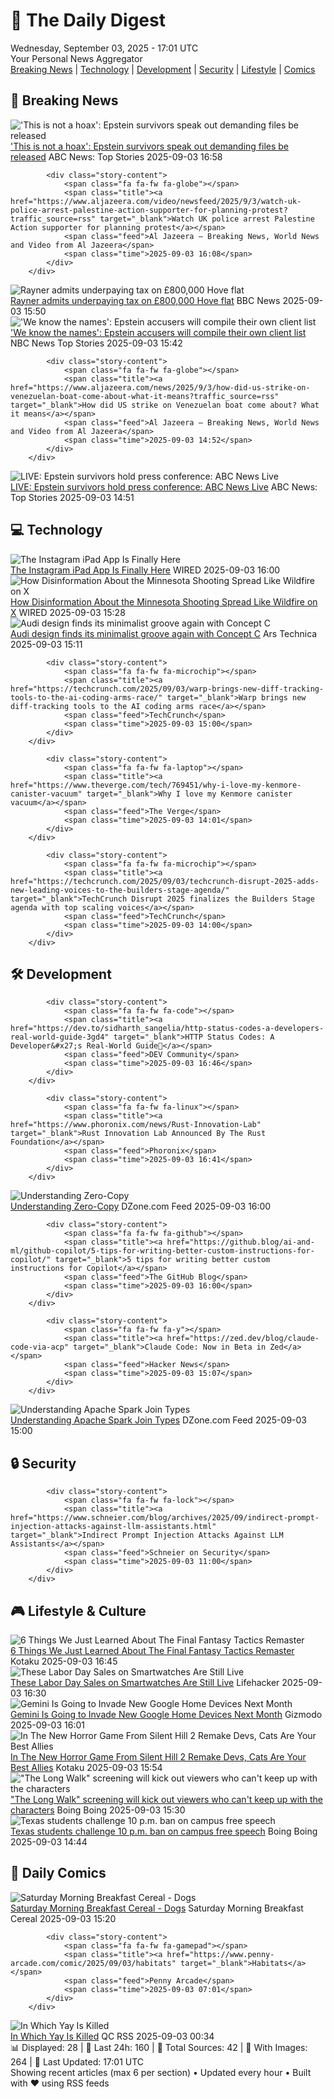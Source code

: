 <!-- Processing 54 RSS feeds at 2025-09-03 17:01:39 UTC -->
<!-- Processing: Dilbert -->
<!-- Processing: Girl Genius -->
<!-- Processing: Dinosaur Comics -->
<!-- Processing: BBC Breaking News -->
<!-- Processing: Al Jazeera Breaking News -->
<!-- Processing: ABC News Breaking -->
<!-- Processing: NBC News Breaking -->
<!-- Processing: Ars Technica -->
<!-- Processing: WIRED -->
<!-- Processing: Slashdot -->
<!-- Processing: Lobsters Python -->
<!-- Processing: Dev.to -->
<!-- Processing: StackOverflow Blog -->
<!-- Processing: Phoronix Linux News -->
<!-- Processing: DistroWatch -->
<!-- Processing: Red Hat Blog -->
<!-- Processing: Ubuntu Blog -->
<!-- Processing: GitLab Blog -->
<!-- Processing: InfoQ -->
<!-- Processing: DZone -->
<!-- Processing: Coding Horror -->
<!-- Processing: Lifehacker -->
<!-- Processing: Kotaku -->
<!-- Generated 13 new posts out of 23 feeds processed -->
<div class="newspaper-header">
    <h1 class="newspaper-title">📰 The Daily Digest</h1>
    <div class="newspaper-date">Wednesday, September 03, 2025 - 17:01 UTC</div>
    <div class="newspaper-subtitle">Your Personal News Aggregator</div>
</div>

<div class="newspaper-nav">
    <a href="#breaking">Breaking News</a> |
    <a href="#tech">Technology</a> |
    <a href="#dev">Development</a> |
    <a href="#security">Security</a> |
    <a href="#lifestyle">Lifestyle</a> |
    <a href="#webcomics">Comics</a>
</div>

<div class="news-section breaking-news" id="breaking">
<h2 class="section-header">🚨 Breaking News</h2>
<div class="stories-container">
<div class="story">
            <img src="https://s.abcnews.com/images/US/epstein-4-gty-gmh-250903_1756918266219_hpMain_4x3t_384.jpg" alt="&#x27;This is not a hoax&#x27;: Epstein survivors speak out demanding files be released" class="story-image" loading="lazy" onerror="this.style.display='none'">
            <div class="story-content">
                <span class="fa fa-fw fa-tv"></span>
                <span class="title"><a href="https://abcnews.go.com/Politics/jeffrey-epstein-survivors-set-speak-capitol-hill/story?id=125211468" target="_blank">&#x27;This is not a hoax&#x27;: Epstein survivors speak out demanding files be released</a></span>
                <span class="feed">ABC News: Top Stories</span>
                <span class="time">2025-09-03 16:58</span>
            </div>
        </div>
<div class="story">
            
            <div class="story-content">
                <span class="fa fa-fw fa-globe"></span>
                <span class="title"><a href="https://www.aljazeera.com/video/newsfeed/2025/9/3/watch-uk-police-arrest-palestine-action-supporter-for-planning-protest?traffic_source=rss" target="_blank">Watch UK police arrest Palestine Action supporter for planning protest</a></span>
                <span class="feed">Al Jazeera – Breaking News, World News and Video from Al Jazeera</span>
                <span class="time">2025-09-03 16:08</span>
            </div>
        </div>
<div class="story">
            <img src="https://ichef.bbci.co.uk/ace/standard/240/cpsprodpb/8699/live/79ceb060-88cc-11f0-9cf6-cbf3e73ce2b9.png" alt="Rayner admits underpaying tax on £800,000 Hove flat" class="story-image" loading="lazy" onerror="this.style.display='none'">
            <div class="story-content">
                <span class="fa fa-fw fa-flag"></span>
                <span class="title"><a href="https://www.bbc.com/news/articles/cy50446rq73o?at_medium=RSS&at_campaign=rss" target="_blank">Rayner admits underpaying tax on £800,000 Hove flat</a></span>
                <span class="feed">BBC News</span>
                <span class="time">2025-09-03 15:50</span>
            </div>
        </div>
<div class="story">
            <img src="https://media-cldnry.s-nbcnews.com/image/upload/t_fit_1500w/mpx/2704722219/2025_09/1756914159465_now_brk_lisa_phillips_epstein_250903_1920x1080-jm18c3.jpg" alt="&#x27;We know the names&#x27;: Epstein accusers will compile their own client list" class="story-image" loading="lazy" onerror="this.style.display='none'">
            <div class="story-content">
                <span class="fa fa-fw fa-broadcast-tower"></span>
                <span class="title"><a href="https://www.nbcnews.com/now/video/epstein-accusers-will-compile-their-own-client-list-246551109846" target="_blank">&#x27;We know the names&#x27;: Epstein accusers will compile their own client list</a></span>
                <span class="feed">NBC News Top Stories</span>
                <span class="time">2025-09-03 15:42</span>
            </div>
        </div>
<div class="story">
            
            <div class="story-content">
                <span class="fa fa-fw fa-globe"></span>
                <span class="title"><a href="https://www.aljazeera.com/news/2025/9/3/how-did-us-strike-on-venezuelan-boat-come-about-what-it-means?traffic_source=rss" target="_blank">How did US strike on Venezuelan boat come about? What it means</a></span>
                <span class="feed">Al Jazeera – Breaking News, World News and Video from Al Jazeera</span>
                <span class="time">2025-09-03 14:52</span>
            </div>
        </div>
<div class="story">
            <img src="https://s.abcnews.com/images/Live/abc_news_live-abc-ml-250210_1739199021469_hpMain_4x3t_384.jpg" alt="LIVE:  Epstein survivors hold press conference: ABC News Live" class="story-image" loading="lazy" onerror="this.style.display='none'">
            <div class="story-content">
                <span class="fa fa-fw fa-tv"></span>
                <span class="title"><a href="https://abcnews.go.com/Live/video/abcnews-live-41463246" target="_blank">LIVE:  Epstein survivors hold press conference: ABC News Live</a></span>
                <span class="feed">ABC News: Top Stories</span>
                <span class="time">2025-09-03 14:51</span>
            </div>
        </div>
</div>
</div>
<div class="news-section tech-news" id="tech">
<h2 class="section-header">💻 Technology</h2>
<div class="stories-container">
<div class="story">
            <img src="https://media.wired.com/photos/68b7b991d0cfb5addafddf66/master/pass/Following%20Tab%2016_9.png" alt="The Instagram iPad App Is Finally Here" class="story-image" loading="lazy" onerror="this.style.display='none'">
            <div class="story-content">
                <span class="fa fa-fw fa-bolt"></span>
                <span class="title"><a href="https://www.wired.com/story/instagram-ipad-app-is-finally-here/" target="_blank">The Instagram iPad App Is Finally Here</a></span>
                <span class="feed">WIRED</span>
                <span class="time">2025-09-03 16:00</span>
            </div>
        </div>
<div class="story">
            <img src="https://media.wired.com/photos/68b1efba7f9c4a8ec21a947b/master/pass/GettyImages-2231716199.jpg" alt="How Disinformation About the Minnesota Shooting Spread Like Wildfire on X" class="story-image" loading="lazy" onerror="this.style.display='none'">
            <div class="story-content">
                <span class="fa fa-fw fa-bolt"></span>
                <span class="title"><a href="https://www.wired.com/story/disinformation-minnesota-shooting-x/" target="_blank">How Disinformation About the Minnesota Shooting Spread Like Wildfire on X</a></span>
                <span class="feed">WIRED</span>
                <span class="time">2025-09-03 15:28</span>
            </div>
        </div>
<div class="story">
            <img src="https://cdn.arstechnica.net/wp-content/uploads/2025/09/Original-15425-a251455-large-500x500.jpg" alt="Audi design finds its minimalist groove again with Concept C" class="story-image" loading="lazy" onerror="this.style.display='none'">
            <div class="story-content">
                <span class="fa fa-fw fa-cog"></span>
                <span class="title"><a href="https://arstechnica.com/cars/2025/09/audi-design-finds-its-minimalist-groove-again-with-concept-c/" target="_blank">Audi design finds its minimalist groove again with Concept C</a></span>
                <span class="feed">Ars Technica</span>
                <span class="time">2025-09-03 15:11</span>
            </div>
        </div>
<div class="story">
            
            <div class="story-content">
                <span class="fa fa-fw fa-microchip"></span>
                <span class="title"><a href="https://techcrunch.com/2025/09/03/warp-brings-new-diff-tracking-tools-to-the-ai-coding-arms-race/" target="_blank">Warp brings new diff-tracking tools to the AI coding arms race</a></span>
                <span class="feed">TechCrunch</span>
                <span class="time">2025-09-03 15:00</span>
            </div>
        </div>
<div class="story">
            
            <div class="story-content">
                <span class="fa fa-fw fa-laptop"></span>
                <span class="title"><a href="https://www.theverge.com/tech/769451/why-i-love-my-kenmore-canister-vacuum" target="_blank">Why I love my Kenmore canister vacuum</a></span>
                <span class="feed">The Verge</span>
                <span class="time">2025-09-03 14:01</span>
            </div>
        </div>
<div class="story">
            
            <div class="story-content">
                <span class="fa fa-fw fa-microchip"></span>
                <span class="title"><a href="https://techcrunch.com/2025/09/03/techcrunch-disrupt-2025-adds-new-leading-voices-to-the-builders-stage-agenda/" target="_blank">TechCrunch Disrupt 2025 finalizes the Builders Stage agenda with top scaling voices</a></span>
                <span class="feed">TechCrunch</span>
                <span class="time">2025-09-03 14:00</span>
            </div>
        </div>
</div>
</div>
<div class="news-section dev-news" id="dev">
<h2 class="section-header">🛠️ Development</h2>
<div class="stories-container">
<div class="story">
            
            <div class="story-content">
                <span class="fa fa-fw fa-code"></span>
                <span class="title"><a href="https://dev.to/sidharth_sangelia/http-status-codes-a-developers-real-world-guide-3gd4" target="_blank">HTTP Status Codes: A Developer&#x27;s Real-World Guide🚦</a></span>
                <span class="feed">DEV Community</span>
                <span class="time">2025-09-03 16:46</span>
            </div>
        </div>
<div class="story">
            
            <div class="story-content">
                <span class="fa fa-fw fa-linux"></span>
                <span class="title"><a href="https://www.phoronix.com/news/Rust-Innovation-Lab" target="_blank">Rust Innovation Lab Announced By The Rust Foundation</a></span>
                <span class="feed">Phoronix</span>
                <span class="time">2025-09-03 16:41</span>
            </div>
        </div>
<div class="story">
            <img src="https://dz2cdn1.dzone.com/thumbnail?fid=18593943&w=600" alt="Understanding Zero-Copy" class="story-image" loading="lazy" onerror="this.style.display='none'">
            <div class="story-content">
                <span class="fa fa-fw fa-newspaper"></span>
                <span class="title"><a href="https://dzone.com/articles/understanding-zero-copy" target="_blank">Understanding Zero-Copy</a></span>
                <span class="feed">DZone.com Feed</span>
                <span class="time">2025-09-03 16:00</span>
            </div>
        </div>
<div class="story">
            
            <div class="story-content">
                <span class="fa fa-fw fa-github"></span>
                <span class="title"><a href="https://github.blog/ai-and-ml/github-copilot/5-tips-for-writing-better-custom-instructions-for-copilot/" target="_blank">5 tips for writing better custom instructions for Copilot</a></span>
                <span class="feed">The GitHub Blog</span>
                <span class="time">2025-09-03 16:00</span>
            </div>
        </div>
<div class="story">
            
            <div class="story-content">
                <span class="fa fa-fw fa-y"></span>
                <span class="title"><a href="https://zed.dev/blog/claude-code-via-acp" target="_blank">Claude Code: Now in Beta in Zed</a></span>
                <span class="feed">Hacker News</span>
                <span class="time">2025-09-03 15:07</span>
            </div>
        </div>
<div class="story">
            <img src="https://dz2cdn1.dzone.com/thumbnail?fid=18593932&w=600" alt="Understanding Apache Spark Join Types" class="story-image" loading="lazy" onerror="this.style.display='none'">
            <div class="story-content">
                <span class="fa fa-fw fa-newspaper"></span>
                <span class="title"><a href="https://dzone.com/articles/spark-join-types-explained" target="_blank">Understanding Apache Spark Join Types</a></span>
                <span class="feed">DZone.com Feed</span>
                <span class="time">2025-09-03 15:00</span>
            </div>
        </div>
</div>
</div>
<div class="news-section security-news" id="security">
<h2 class="section-header">🔒 Security</h2>
<div class="stories-container">
<div class="story">
            
            <div class="story-content">
                <span class="fa fa-fw fa-lock"></span>
                <span class="title"><a href="https://www.schneier.com/blog/archives/2025/09/indirect-prompt-injection-attacks-against-llm-assistants.html" target="_blank">Indirect Prompt Injection Attacks Against LLM Assistants</a></span>
                <span class="feed">Schneier on Security</span>
                <span class="time">2025-09-03 11:00</span>
            </div>
        </div>
</div>
</div>
<div class="news-section lifestyle-news" id="lifestyle">
<h2 class="section-header">🎮 Lifestyle & Culture</h2>
<div class="stories-container">
<div class="story">
            <img src="https://kotaku.com/app/uploads/2025/09/fft.jpg" alt="6 Things We Just Learned About The Final Fantasy Tactics Remaster" class="story-image" loading="lazy" onerror="this.style.display='none'">
            <div class="story-content">
                <span class="fa fa-fw fa-gamepad"></span>
                <span class="title"><a href="https://kotaku.com/final-fantasy-tactics-ivalice-remaster-cloud-wiegraf-cid-sequel-2000622717" target="_blank">6 Things We Just Learned About The Final Fantasy Tactics Remaster</a></span>
                <span class="feed">Kotaku</span>
                <span class="time">2025-09-03 16:45</span>
            </div>
        </div>
<div class="story">
            <img src="https://lifehacker.com/imagery/articles/01K4835HR8NBPN8A5VPSSDMXX3/hero-image.png" alt="These Labor Day Sales on Smartwatches Are Still Live" class="story-image" loading="lazy" onerror="this.style.display='none'">
            <div class="story-content">
                <span class="fa fa-fw fa-life-ring"></span>
                <span class="title"><a href="https://lifehacker.com/health/labor-day-smartwatch-sales-still-live?utm_medium=RSS" target="_blank">These Labor Day Sales on Smartwatches Are Still Live</a></span>
                <span class="feed">Lifehacker</span>
                <span class="time">2025-09-03 16:30</span>
            </div>
        </div>
<div class="story">
            <img src="https://gizmodo.com/app/uploads/2025/09/nest-cam.jpg" alt="Gemini Is Going to Invade New Google Home Devices Next Month" class="story-image" loading="lazy" onerror="this.style.display='none'">
            <div class="story-content">
                <span class="fa fa-fw fa-computer"></span>
                <span class="title"><a href="https://gizmodo.com/gemini-is-going-to-invade-new-google-home-devices-next-month-2000652795" target="_blank">Gemini Is Going to Invade New Google Home Devices Next Month</a></span>
                <span class="feed">Gizmodo</span>
                <span class="time">2025-09-03 16:01</span>
            </div>
        </div>
<div class="story">
            <img src="https://kotaku.com/app/uploads/2025/09/jp7h4KgS28jw2fCxJ7nfDV.jpg" alt="In The New Horror Game From Silent Hill 2 Remake Devs, Cats Are Your Best Allies" class="story-image" loading="lazy" onerror="this.style.display='none'">
            <div class="story-content">
                <span class="fa fa-fw fa-gamepad"></span>
                <span class="title"><a href="https://kotaku.com/cronos-the-new-dawn-review-impressions-horror-bloober-team-silent-hil-2-ps5-2000622488" target="_blank">In The New Horror Game From Silent Hill 2 Remake Devs, Cats Are Your Best Allies</a></span>
                <span class="feed">Kotaku</span>
                <span class="time">2025-09-03 15:54</span>
            </div>
        </div>
<div class="story">
            <img src="https://i0.wp.com/boingboing.net/wp-content/uploads/2025/08/Screenshot-2025-08-30-165041.png?fit=1071%2C445&amp;quality=55&amp;ssl=1" alt="&quot;The Long Walk&quot; screening will kick out viewers who can&#x27;t keep up with the characters" class="story-image" loading="lazy" onerror="this.style.display='none'">
            <div class="story-content">
                <span class="fa fa-fw fa-arrow-right"></span>
                <span class="title"><a href="https://boingboing.net/2025/09/03/the-long-walk-screening-will-kick-out-viewers-who-cant-keep-up-with-the-characters.html" target="_blank">&quot;The Long Walk&quot; screening will kick out viewers who can&#x27;t keep up with the characters</a></span>
                <span class="feed">Boing Boing</span>
                <span class="time">2025-09-03 15:30</span>
            </div>
        </div>
<div class="story">
            <img src="https://i0.wp.com/boingboing.net/wp-content/uploads/2025/09/University-of-Texas-students-protest-Israels-wa.jpg?fit=1080%2C720&amp;quality=60&amp;ssl=1" alt="Texas students challenge 10 p.m. ban on campus free speech" class="story-image" loading="lazy" onerror="this.style.display='none'">
            <div class="story-content">
                <span class="fa fa-fw fa-arrow-right"></span>
                <span class="title"><a href="https://boingboing.net/2025/09/03/texas-students-challenge-10-p-m-ban-on-campus-free-speech.html" target="_blank">Texas students challenge 10 p.m. ban on campus free speech</a></span>
                <span class="feed">Boing Boing</span>
                <span class="time">2025-09-03 14:44</span>
            </div>
        </div>
</div>
</div>
<div class="news-section webcomics-section" id="webcomics">
<h2 class="section-header">🎨 Daily Comics</h2>
<div class="stories-container">
<div class="story">
            <img src="https://www.smbc-comics.com/comics/1756846922-20250903 (1).png" alt="Saturday Morning Breakfast Cereal - Dogs" class="story-image" loading="lazy" onerror="this.style.display='none'">
            <div class="story-content">
                <span class="fa fa-fw fa-smile"></span>
                <span class="title"><a href="https://www.smbc-comics.com/comic/dogs-4" target="_blank">Saturday Morning Breakfast Cereal - Dogs</a></span>
                <span class="feed">Saturday Morning Breakfast Cereal</span>
                <span class="time">2025-09-03 15:20</span>
            </div>
        </div>
<div class="story">
            
            <div class="story-content">
                <span class="fa fa-fw fa-gamepad"></span>
                <span class="title"><a href="https://www.penny-arcade.com/comic/2025/09/03/habitats" target="_blank">Habitats</a></span>
                <span class="feed">Penny Arcade</span>
                <span class="time">2025-09-03 07:01</span>
            </div>
        </div>
<div class="story">
            <img src="http://www.questionablecontent.net/comics/5649.png" alt="In Which Yay Is Killed" class="story-image" loading="lazy" onerror="this.style.display='none'">
            <div class="story-content">
                <span class="fa fa-fw fa-music"></span>
                <span class="title"><a href="http://questionablecontent.net/view.php?comic=5649" target="_blank">In Which Yay Is Killed</a></span>
                <span class="feed">QC RSS</span>
                <span class="time">2025-09-03 00:34</span>
            </div>
        </div>
</div>
</div>

<div class="newspaper-footer">
    <div class="stats">
        📊 Displayed: 28 | 📅 Last 24h: 160 | 📡 Total Sources: 42 | 📸 With Images: 264 |
        🔄 Last Updated: 17:01 UTC
    </div>
    <div class="footer-note">
        Showing recent articles (max 6 per section) • Updated every hour • Built with ❤️ using RSS feeds
    </div>
</div>
